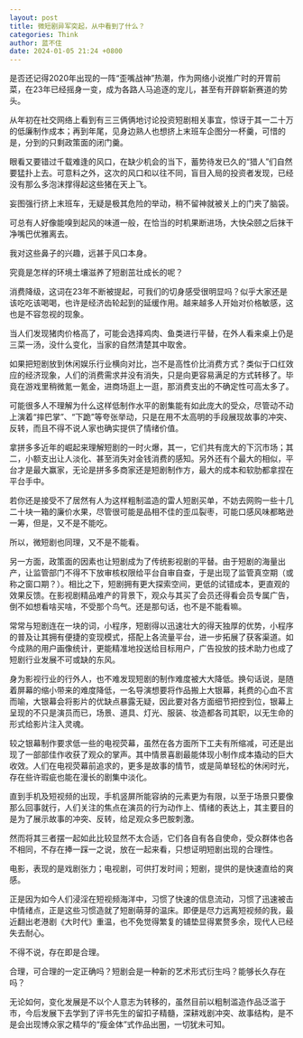 ```yaml
---
layout: post
title: 微短剧异军突起，从中看到了什么？
categories: Think
author: 蓝不住
date: 2024-01-05 21:24 +0800
---
```


是否还记得2020年出现的一阵“歪嘴战神”热潮，作为网络小说推广时的开胃前菜，在23年已经摇身一变，成为各路人马追逐的宠儿，甚至有开辟崭新赛道的势头。

从年初在社交网络上看到有三三俩俩地讨论投资短剧相关事宜，惊讶于其一二十万的低廉制作成本；再到年尾，见身边熟人也想挤上末班车企图分一杯羹，可惜的是，分到的只剩政策面的闭门羹。

眼看又要错过千载难逢的风口，在缺少机会的当下，蓄势待发已久的“猎人”们自然要猛扑上去。可意料之外，这次的风口和以往不同，盲目入局的投资者发现，已经没有那么多泡沫撑得起这些猪在天上飞。

妄图强行挤上末班车，无疑是极其危险的举动，稍不留神就被关上的门夹了脑袋。

可总有人好像能嗅到起风的味道一般，在恰当的时机果断进场，大快朵颐之后抹干净嘴巴优雅离去。

我对这些鼻子的兴趣，远甚于风口本身。

究竟是怎样的环境土壤滋养了短剧茁壮成长的呢？

消费降级，这词在23年不断被提起，可我们的切身感受很明显吗？似乎大家还是该吃吃该喝喝，也许是经济齿轮起到的延缓作用。越来越多人开始对价格敏感，这也是不容忽视的现象。

当人们发现猪肉价格高了，可能会选择鸡肉、鱼类进行平替，在外人看来桌上仍是三菜一汤，没什么变化，当家的自然清楚其中取舍。

如果把短剧放到休闲娱乐行业横向对比，岂不是高性价比消费方式？类似于口红效应的经济现象，人们的消费需求并没有消失，只是向更容易满足的方式转移了。毕竟在游戏里稍微氪一氪金，进商场逛上一逛，那消费支出的不确定性可高太多了。

可能很多人不理解为什么这样低制作水平的剧集能有如此庞大的受众，尽管动不动上演着“摔巴掌”、“下跪”等夸张举动，只是在用不太高明的手段展现故事的冲突、反转，而且不得不说人家也确实提供了情绪价值。

拿拼多多近年的崛起来理解短剧的一时火爆，其一，它们共有庞大的下沉市场；其二，小额支出让人淡化、甚至消失对金钱消费的感知。另外还有个最大的相似，平台才是最大赢家，无论是拼多多商家还是短剧制作方，最大的成本和软肋都拿捏在平台手中。

若你还是接受不了居然有人为这样粗制滥造的雷人短剧买单，不妨去网购一些十几二十块一箱的廉价水果，尽管很可能是品相不佳的歪瓜裂枣，可能口感风味都略逊一筹，但是，又不是不能吃。

所以，微短剧也同理，又不是不能看。

另一方面，政策面的因素也让短剧成为了传统影视剧的平替。由于短剧的海量出产，让监管部门不得不下放审核权限给平台自审自查，于是出现了监管真空期（或称之窗口期？）。相比之下，短剧拥有更大探索空间，更低的试错成本，更直观的效果反馈。在影视剧精品难产的背景下，观众与其买了会员还得看会员专属广告，倒不如想看啥买啥，不受那个鸟气。还是那句话，也不是不能看嘛。

常常与短剧连在一块的词，小程序，短剧得以迅速壮大的得天独厚的优势，小程序的普及让其拥有便捷的变现模式，搭配上各流量平台，进一步拓展了获客渠道。如今成熟的用户画像统计，更能精准地投送给目标用户，广告投放的技术助力也成了短剧行业发展不可或缺的东风。

身为影视行业的行外人，也不难发现短剧的制作难度被大大降低。换句话说，是随着屏幕的缩小带来的难度降低，一名导演想要将作品搬上大银幕，耗费的心血不言而喻，大银幕会将影片的优缺点暴露无疑，因此要对各方面细节把控到位，银幕上呈现的不只是演员而已，场景、道具、灯光、服装、妆造都各司其职，以无生命的形式给影片注入灵魂。

较之银幕制作要求低一些的电视荧幕，虽然在各方面所下工夫有所缩减，可还是出现了一部部佳作收获了观众的掌声。其中情景喜剧最能体现小制作成本撬动的巨大收效。人们在电视荧幕前追求的，更多是故事的情节，或是简单轻松的休闲时光，存在些许瑕疵也能在漫长的剧集中淡化。

直到手机及短视频的出现，手机竖屏所能容纳的元素更为有限，以至于场景只要像那么回事就行，人们关注的焦点在演员的行为动作上、情绪的表达上，其主要目的是为了展示故事的冲突、反转，给足观众多巴胺刺激。

然而将其三者摆一起如此比较显然不太合适，它们各自有各自使命，受众群体也各不相同，不存在捧一踩一之说，放在一起来看，只想证明短剧出现的合理性。

电影，表现的是戏剧张力；电视剧，可供打发时间；短剧，提供的是快速直给的爽感。

正是因为如今人们浸淫在短视频海洋中，习惯了快速的信息流动，习惯了迅速被击中情绪点，正是这些习惯造就了短剧萌芽的温床。即便是尽力远离短视频的我，最近翻出老港剧《大时代》重温，也不免觉得繁复的铺垫显得累赘多余，现代人已经失去耐心。

不得不说，存在即是合理。

合理，可合理的一定正确吗？短剧会是一种新的艺术形式衍生吗？能够长久存在吗？

无论如何，变化发展是不以个人意志为转移的，虽然目前以粗制滥造作品泛滥于市，今后发展下去学到了评书先生的留扣子精髓，深耕戏剧冲突、故事结构，是不是会出现博众家之精华的“瘦金体”式作品出圈，一切犹未可知。
